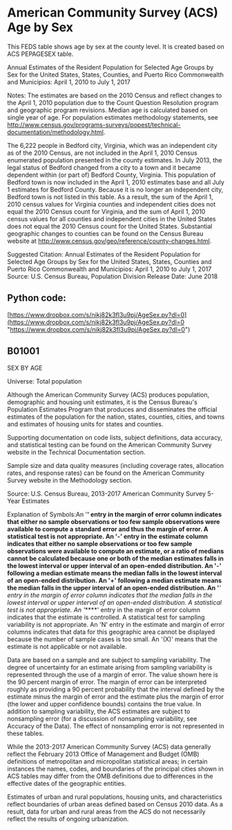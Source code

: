 # American Community Survey (ACS) Age by Sex 

This FEDS table shows age by sex at the county level. It is created based on ACS PEPAGESEX table. 

Annual Estimates of the Resident Population for Selected Age Groups by Sex for the United States, States, Counties, and Puerto Rico Commonwealth and Municipios: April 1, 2010 to July 1, 2017

Notes:
The estimates are based on the 2010 Census and reflect changes to the April 1, 2010
population due to the Count Question Resolution program and geographic program revisions.
Median age is calculated based on single year of age. For population estimates methodology
statements, see 
http://www.census.gov/programs-surveys/popest/technical-documentation/methodology.html.


The 6,222 people in Bedford city, Virginia, which was an independent city as of the 2010 Census, are not included in the April 1, 2010 Census enumerated population presented in the county estimates. In July 2013, the legal status of Bedford changed from a city to a town and it became dependent within (or part of) Bedford County, Virginia. This population of Bedford town is now included in the April 1, 2010 estimates base and all July 1 estimates for Bedford County. Because it is no longer an independent city, Bedford town is not listed in this table. As a result, the sum of the April 1, 2010 census values for Virginia counties and independent cities does not equal the 2010 Census count for Virginia, and the sum of April 1, 2010 census values for all counties and independent cities in the United States does not equal the 2010 Census count for the United States. Substantial geographic changes to counties can be found on the Census Bureau website at http://www.census.gov/geo/reference/county-changes.html.


Suggested Citation: 
Annual Estimates of the Resident Population for Selected Age Groups by Sex for the United States, States, Counties and Puerto Rico Commonwealth and Municipios: April 1, 2010 to July 1, 2017 
Source: U.S. Census Bureau, Population Division 
Release Date: June 2018

## Python code:
[https://www.dropbox.com/s/nikj82k3fl3u9pj/AgeSex.py?dl=0](https://www.dropbox.com/s/nikj82k3fl3u9pj/AgeSex.py?dl=0 "https://www.dropbox.com/s/nikj82k3fl3u9pj/AgeSex.py?dl=0")

## B01001
SEX BY AGE

Universe: Total population

Although the American Community Survey (ACS) produces population, demographic and housing unit estimates, it is the Census Bureau's Population Estimates Program that produces and disseminates the official estimates of the population for the nation, states, counties, cities, and towns and estimates of housing units for states and counties.


Supporting documentation on code lists, subject definitions, data accuracy, and statistical testing can be found on the American Community Survey website in the Technical Documentation section.

Sample size and data quality measures (including coverage rates, allocation rates, and response rates) can be found on the American Community Survey website in the Methodology section.


Source:  U.S. Census Bureau, 2013-2017 American Community Survey 5-Year Estimates


Explanation of Symbols:An '**' entry in the margin of error column indicates that either no sample observations or too few sample observations were available to compute a standard error and thus the margin of error. A statistical test is not appropriate.
An '-' entry in the estimate column indicates that either no sample observations or too few sample observations were available to compute an estimate, or a ratio of medians cannot be calculated because one or both of the median estimates falls in the lowest interval or upper interval of an open-ended distribution.
An '-' following a median estimate means the median falls in the lowest interval of an open-ended distribution.
An '+' following a median estimate means the median falls in the upper interval of an open-ended distribution.
An '***' entry in the margin of error column indicates that the median falls in the lowest interval or upper interval of an open-ended distribution. A statistical test is not appropriate.
An '*****' entry in the margin of error column indicates that the estimate is controlled. A statistical test for sampling variability is not appropriate. 
An 'N' entry in the estimate and margin of error columns indicates that data for this geographic area cannot be displayed because the number of sample cases is too small.
An '(X)' means that the estimate is not applicable or not available.


Data are based on a sample and are subject to sampling variability. The degree of uncertainty for an estimate arising from sampling variability is represented through the use of a margin of error. The value shown here is the 90 percent margin of error. The margin of error can be interpreted roughly as providing a 90 percent probability that the interval defined by the estimate minus the margin of error and the estimate plus the margin of error (the lower and upper confidence bounds) contains the true value. In addition to sampling variability, the ACS estimates are subject to nonsampling error (for a discussion of nonsampling variability, see Accuracy of the Data).  The effect of nonsampling error is not represented in these tables.


While the 2013-2017 American Community Survey (ACS) data generally reflect the February 2013 Office of Management and Budget (OMB) definitions of metropolitan and micropolitan statistical areas; in certain instances the names, codes, and boundaries of the principal cities shown in ACS tables may differ from the OMB definitions due to differences in the effective dates of the geographic entities.


Estimates of urban and rural populations, housing units, and characteristics reflect boundaries of urban areas defined based on Census 2010 data. As a result, data for urban and rural areas from the ACS do not necessarily reflect the results of ongoing urbanization.


